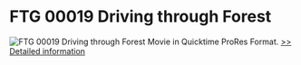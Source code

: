 # FTG 00019 Driving through Forest
![FTG 00019 Driving through Forest](https://mycommerce.akamaized.net/api/pimages/P300617859/BIG/300617859.JPG)
Movie in Quicktime ProRes Format.
[>> Detailed information](https://secure.shareit.com/shareit/product.html?productid=300617859&affiliateid=200057808)
